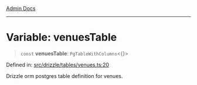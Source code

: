 [Admin Docs](/)

***

# Variable: venuesTable

> `const` **venuesTable**: `PgTableWithColumns`\<\{\}\>

Defined in: [src/drizzle/tables/venues.ts:20](https://github.com/syedali237/talawa-api/blob/691786dc98e76819737c41ef0af34983792105fd/src/drizzle/tables/venues.ts#L20)

Drizzle orm postgres table definition for venues.
